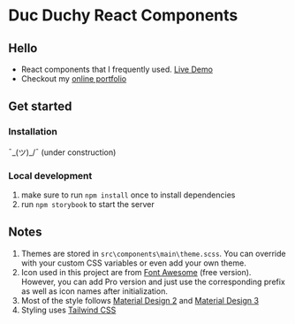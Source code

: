 # Duc Duchy React Components

## Hello

- React components that I frequently used. [Live Demo](http://ptmdmusique.github.io/ducduchy-react-components)
- Checkout my [online portfolio](https://duc-duchy.io/)

## Get started

### Installation

¯\_(ツ)\_/¯ (under construction)

### Local development

1. make sure to run `npm install` once to install dependencies
2. run `npm storybook` to start the server

## Notes

1. Themes are stored in `src\components\main\theme.scss`. You can override with your custom CSS variables or even add your own theme.
2. Icon used in this project are from [Font Awesome](https://fontawesome.com/) (free version). However, you can add Pro version and just use the corresponding prefix as well as icon names after initialization.
3. Most of the style follows [Material Design 2](https://material.io/) and [Material Design 3](https://m3.material.io/)
4. Styling uses [Tailwind CSS](https://tailwindcss.com/)
